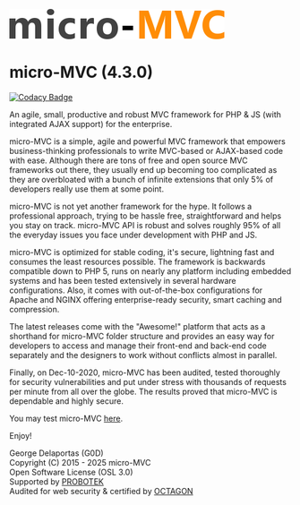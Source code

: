 ![alt tag](https://github.com/g0d/micro-MVC/blob/master/site/pix/micro_mvc.png)

# micro-MVC (4.3.0)

[![Codacy Badge](https://app.codacy.com/project/badge/Grade/889562a17e174c438fd56d35780822b0)](https://app.codacy.com/gh/g0d/micro-MVC/dashboard)

An agile, small, productive and robust MVC framework for PHP & JS (with integrated AJAX support) for the enterprise.

micro-MVC is a simple, agile and powerful MVC framework that empowers business-thinking professionals to write MVC-based or 
AJAX-based code with ease. Although there are tons of free and open source MVC frameworks out there, they 
usually end up becoming too complicated as they are overbloated with a bunch of infinite extensions that only 
5% of developers really use them at some point.

micro-MVC is not yet another framework for the hype. It follows a professional approach, trying to be hassle free, straightforward and helps you stay on track. micro-MVC API is robust 
and solves roughly 95% of all the everyday issues you face under development with PHP and JS.

micro-MVC is optimized for stable coding, it's secure, lightning fast and consumes the least resources possible.
The framework is backwards compatible down to PHP 5, runs on nearly any platform including embedded systems and has been 
tested extensively in several hardware configurations. Also, it comes with out-of-the-box configurations for Apache and NGINX 
offering enterprise-ready security, smart caching and compression.

The latest releases come with the "Awesome!" platform that acts as a shorthand for micro-MVC folder structure and provides an easy way 
for developers to access and manage their front-end and back-end code separately and the designers to work without conflicts almost in parallel.

Finally, on Dec-10-2020, micro-MVC has been audited, tested thoroughly for security vulnerabilities and put under stress with 
thousands of requests per minute from all over the globe. The results proved that micro-MVC is dependable and highly secure.

You may test micro-MVC [here](https://micro-mvc.co/).

Enjoy!

George Delaportas (G0D)  
Copyright (C) 2015 - 2025 micro-MVC  
Open Software License (OSL 3.0)  
Supported by [PROBOTEK](https://probotek.eu/)  
Audited for web security & certified by [OCTAGON](https://octagonsec.gr/)
